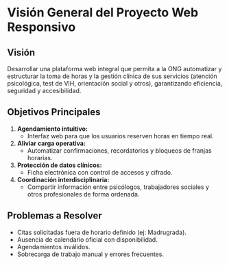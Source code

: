 
# Visión General del Proyecto Web Responsivo

## Visión

Desarrollar una plataforma web integral que permita a la ONG automatizar y estructurar la toma de horas y la gestión clínica de sus servicios (atención psicológica, test de VIH, orientación social y otros), garantizando eficiencia, seguridad y accesibilidad.

## Objetivos Principales

1. **Agendamiento intuitivo:**
   - Interfaz web para que los usuarios reserven horas en tiempo real.
2. **Aliviar carga operativa:**
   - Automatizar confirmaciones, recordatorios y bloqueos de franjas horarias.
3. **Protección de datos clínicos:**
   - Ficha electrónica con control de accesos y cifrado.
4. **Coordinación interdisciplinaria:**
   - Compartir información entre psicólogos, trabajadores sociales y otros profesionales de forma ordenada.

## Problemas a Resolver

- Citas solicitadas fuera de horario definido (ej: Madrugrada).
- Ausencia de calendario oficial con disponibilidad.
- Agendamientos inválidos.
- Sobrecarga de trabajo manual y errores frecuentes.
